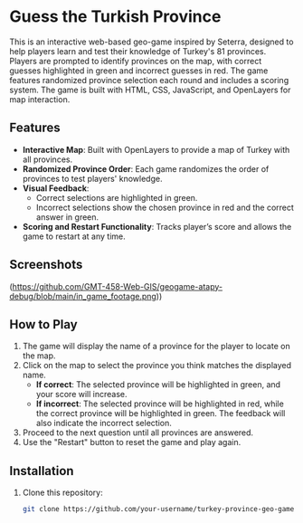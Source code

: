 # Guess the Turkish Province

This is an interactive web-based geo-game inspired by Seterra, designed to help players learn and test their knowledge of Turkey's 81 provinces. Players are prompted to identify provinces on the map, with correct guesses highlighted in green and incorrect guesses in red. The game features randomized province selection each round and includes a scoring system. The game is built with HTML, CSS, JavaScript, and OpenLayers for map interaction.

## Features

- **Interactive Map**: Built with OpenLayers to provide a map of Turkey with all provinces.
- **Randomized Province Order**: Each game randomizes the order of provinces to test players' knowledge.
- **Visual Feedback**: 
  - Correct selections are highlighted in green.
  - Incorrect selections show the chosen province in red and the correct answer in green.
- **Scoring and Restart Functionality**: Tracks player’s score and allows the game to restart at any time.

## Screenshots

(https://github.com/GMT-458-Web-GIS/geogame-atapy-debug/blob/main/in_game_footage.png))

## How to Play

1. The game will display the name of a province for the player to locate on the map.
2. Click on the map to select the province you think matches the displayed name.
   - **If correct**: The selected province will be highlighted in green, and your score will increase.
   - **If incorrect**: The selected province will be highlighted in red, while the correct province will be highlighted in green. The feedback will also indicate the incorrect selection.
3. Proceed to the next question until all provinces are answered.
4. Use the "Restart" button to reset the game and play again.

## Installation

1. Clone this repository:
   ```bash
   git clone https://github.com/your-username/turkey-province-geo-game.git
